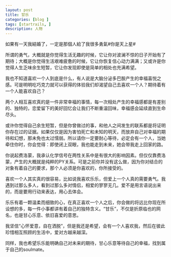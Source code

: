 ```yaml
---
layout: post
title: 甘乐
categories: [blog ]
tags: [startrails, ]
description: 人物
---
```


如果有一天我結婚了，一定是那個人給了我很多勇氣#你是天上星#

所谓的勇气，大概就是你觉得生活无趣的时候，它让你对波澜不惊的日子开始有了期待；大概是你觉得生活艰难疲惫的时候，它让你恢复信心动力满满；又或许是你觉得人生乏味余生短暂，它让你发现即使是简单的相处也充满希望。

我也不知道喜欢一个人到底是什么，有人说是大脑分泌多巴胺产生的幸福喜悦之感。可是明明吃巧克力就可以获得的体验我们却渴望自己去喜欢一个人？期待着有一个人能喜欢自己？

两个人相互喜欢真的是一件非常幸福的事情，每一次相处产生的幸福感都是有差别的、独特的，恋爱留下的美好回忆会让我们不断重温回味，幸福感会延续直到生命尽头。

或许你觉得自己余生短暂，但是你曾做过的事，和他人之间发生的联系都是将证明你存在过的证据。如果仅仅是因为害怕死亡和未知的明天，而放弃自己对幸福的期待和幻想，那未免也太过懦弱。所以请你一定要耐心等待，必定会有一个人，当她牵住你时，你会觉得：即使闭上双眼，我也能走到未来，她会带我走上回家的路。

你说起费洛蒙，我承认化学信号在两性关系中是有很大的影响因素。但仅仅靠费洛蒙，产生的大概就是纯粹的PY关系。可是之前你并没有这么做，因为你对结合的对象有着自己的要求，那个人必须是你喜欢的，你所接受的。

喜欢一个人其实真的很容易，比如说我喜欢乐乐，但爱上一个人真的需要勇气。我遇到过那么多人，看到过那么多对情侣，相爱的寥寥无几。爱不是用言语说出来的，而是要用行动来表达，用心去体会。

乐乐有着一颗温柔而细致的心，在真正喜欢一个人之后，你会做的将远比你现在所设想的多，每一件小事都讲有着自己的独特含义。“甘乐”，不仅是折原临也的网名，也是甘心乐意、依旧喜爱的意思。

我坚信“心怀爱意，自在洒脱”，但是我还是希望，会有一个人喜欢我，然后在彼此珍惜相互照顾的生活中，爱对方越来越深。

同样，我也希望乐乐能明确自己对未来的期待，甘心乐意等待自己的幸福，找到属于自己的soulmate。